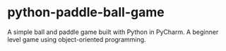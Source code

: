 # python-paddle-ball-game
A simple ball and paddle game built with Python in PyCharm. A beginner level game using object-oriented programming.

